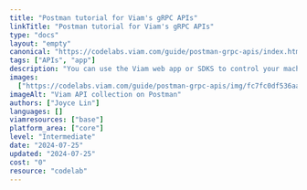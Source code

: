 ```yaml
---
title: "Postman tutorial for Viam's gRPC APIs"
linkTitle: "Postman tutorial for Viam's gRPC APIs"
type: "docs"
layout: "empty"
canonical: "https://codelabs.viam.com/guide/postman-grpc-apis/index.html"
tags: ["APIs", "app"]
description: "You can use the Viam web app or SDKS to control your machines, but you can also use Viam's gRPC APIs directly."
images:
  ["https://codelabs.viam.com/guide/postman-grpc-apis/img/fc7fc0df536aaf5d.png"]
imageAlt: "Viam API collection on Postman"
authors: ["Joyce Lin"]
languages: []
viamresources: ["base"]
platform_area: ["core"]
level: "Intermediate"
date: "2024-07-25"
updated: "2024-07-25"
cost: "0"
resource: "codelab"
---
```

